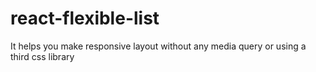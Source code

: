 # react-flexible-list
It helps you make responsive layout without any media query or using a third css library
